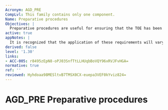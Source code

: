 ```yaml
---
Acronym: AGD_PRE
CompLvl: This family contains only one component.
Name: Preparative procedures
Objectives: |
  Preparative procedures are useful for ensuring that the TOE has been received and installed in a secure manner as intended by the developer. The requirements for preparation call for a secure transition from the delivered TOE to its initial operational environment. This includes investigating whether the TOE can be configured or installed in a manner that is insecure but that the user of the TOE would reasonably believe to be secure.
active: true
appNotes: |
  It is recognized that the application of these requirements will vary depending on aspects, e.g. whether the TOE is delivered in an operational state, or whether it has to be installed at the TOE owner´s site. The first process covered by the preparative procedures is the consumer´s secure acceptance of the received TOE in accordance with the developer´s delivery procedures. If the developer has not defined delivery procedures, security of the acceptance has to be ensured otherwise. Installation of the TOE includes transforming its operational environment into a state that conforms to the security objectives for the operational environment provided in the ST. It can also be the case that no installation is necessary, for example a smart card. In this case it may be inappropriate to require and analyse installation procedures. The requirements in this assurance family are presented separately from those in the Operational user guidance (AGD_OPE) family, due to the infrequent, possibly one-time use of the preparative procedures.
derived: false
level: '1.30'
links:
- ACC-005: r8495zEpN8-oPJ03SnfTtLLHUqbBoVQY96xRVJFvHGA=
normative: true
ref: ''
reviewed: Hyhdoaa98MESltvB7TMSX0CX-euepa3VEF0kYviz824=
---
```


# AGD_PRE Preparative procedures